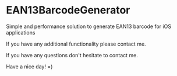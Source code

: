 EAN13BarcodeGenerator
=====================

Simple and performance solution to generate EAN13 barcode for iOS applications

If you have any additional functionality please contact me.

If you have any questions don't hesitate to contact me.

Have a nice day! =)
